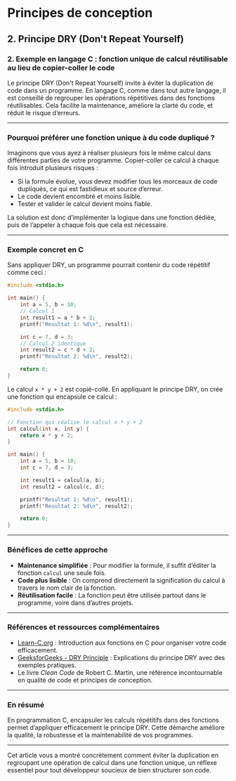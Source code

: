 # Principes de conception

## 2. Principe DRY (Don't Repeat Yourself)

### 2. Exemple en langage C : fonction unique de calcul réutilisable au lieu de copier-coller le code

Le principe DRY (Don't Repeat Yourself) invite à éviter la duplication de code dans un programme. En langage C, comme dans tout autre langage, il est conseillé de regrouper les opérations répétitives dans des fonctions réutilisables. Cela facilite la maintenance, améliore la clarté du code, et réduit le risque d’erreurs.

---

### Pourquoi préférer une fonction unique à du code dupliqué ?

Imaginons que vous ayez à réaliser plusieurs fois le même calcul dans différentes parties de votre programme. Copier-coller ce calcul à chaque fois introduit plusieurs risques :

- Si la formule évolue, vous devez modifier tous les morceaux de code dupliqués, ce qui est fastidieux et source d’erreur.
- Le code devient encombré et moins lisible.
- Tester et valider le calcul devient moins fiable.

La solution est donc d’implémenter la logique dans une fonction dédiée, puis de l’appeler à chaque fois que cela est nécessaire.

---

### Exemple concret en C

Sans appliquer DRY, un programme pourrait contenir du code répétitif comme ceci :

```c
#include <stdio.h>

int main() {
    int a = 5, b = 10;
    // Calcul 1
    int result1 = a * b + 2;
    printf("Resultat 1: %d\n", result1);

    int c = 7, d = 3;
    // Calcul 2 identique
    int result2 = c * d + 2;
    printf("Resultat 2: %d\n", result2);

    return 0;
}
```

Le calcul `x * y + 2` est copié-collé. En appliquant le principe DRY, on crée une fonction qui encapsule ce calcul :

```c
#include <stdio.h>

// Fonction qui réalise le calcul x * y + 2
int calcul(int x, int y) {
    return x * y + 2;
}

int main() {
    int a = 5, b = 10;
    int c = 7, d = 3;

    int result1 = calcul(a, b);
    int result2 = calcul(c, d);

    printf("Resultat 1: %d\n", result1);
    printf("Resultat 2: %d\n", result2);

    return 0;
}
```

---

### Bénéfices de cette approche

- **Maintenance simplifiée** : Pour modifier la formule, il suffit d’éditer la fonction `calcul` une seule fois.
- **Code plus lisible** : On comprend directement la signification du calcul à travers le nom clair de la fonction.
- **Réutilisation facile** : La fonction peut être utilisée partout dans le programme, voire dans d’autres projets.

---

### Références et ressources complémentaires

- [Learn-C.org](https://www.learn-c.org/en/Functions) : Introduction aux fonctions en C pour organiser votre code efficacement.
- [GeeksforGeeks - DRY Principle](https://www.geeksforgeeks.org/dry-dont-repeat-yourself-principle-in-software-engineering/) : Explications du principe DRY avec des exemples pratiques.
- Le livre *Clean Code* de Robert C. Martin, une référence incontournable en qualité de code et principes de conception.

---

### En résumé

En programmation C, encapsuler les calculs répétitifs dans des fonctions permet d’appliquer efficacement le principe DRY. Cette démarche améliore la qualité, la robustesse et la maintenabilité de vos programmes.

---

Cet article vous a montré concrètement comment éviter la duplication en regroupant une opération de calcul dans une fonction unique, un réflexe essentiel pour tout développeur soucieux de bien structurer son code.